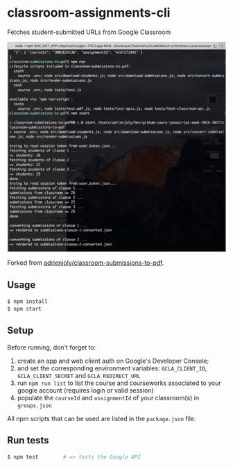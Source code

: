 # classroom-assignments-cli

Fetches student-submitted URLs from Google Classroom

![](./docs/1-download-classroom-submissions.png)

Forked from [adrienjoly/classroom-submissions-to-pdf](https://github.com/adrienjoly/classroom-submissions-to-pdf).

## Usage

```sh
$ npm install
$ npm start
```

## Setup

Before running, don't forget to:

1. create an app and web client auth on Google's Developer Console;   
2. and set the corresponding environment variables: `GCLA_CLIENT_ID`, `GCLA_CLIENT_SECRET` and `GCLA_REDIRECT_URL`
3. run `npm run list` to list the course and courseworks associated to your google account (requires login or valid session)
4. populate the `courseId` and `assignmentId` of your classroom(s) in `groups.json`

All npm scripts that can be used are listed in the `package.json` file.

## Run tests

```sh
$ npm test        # => tests the Google API
```
